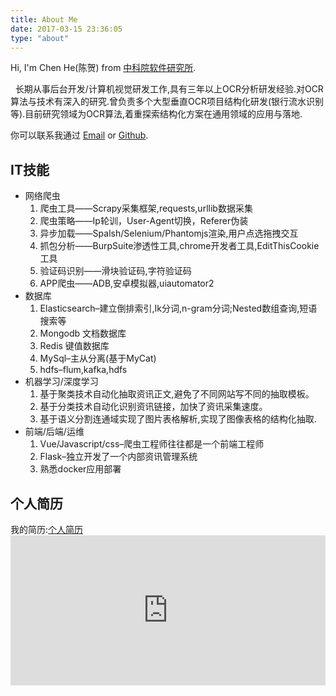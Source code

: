 ```yaml
---
title: About Me
date: 2017-03-15 23:36:05
type: "about"
---
```


Hi, I'm Chen He(陈贺) from [中科院软件研究所](https://www.iscas.ac.cn).

&nbsp;&nbsp;长期从事后台开发/计算机视觉研发工作,具有三年以上OCR分析研发经验.对OCR算法与技术有深入的研究.曾负责多个大型垂直OCR项目结构化研发(银行流水识别等).目前研究领域为OCR算法,着重探索结构化方案在通用领域的应用与落地.

你可以联系我通过 [Email](mailto:hee0624@163.com) or [Github](https://github.com/hee0624).

## IT技能
- 网络爬虫
    1. 爬虫工具——Scrapy采集框架,requests,urllib数据采集
    2. 爬虫策略——Ip轮训，User-Agent切换，Referer伪装
    3. 异步加载——Spalsh/Selenium/Phantomjs渲染,用户点选拖拽交互
    4. 抓包分析——BurpSuite渗透性工具,chrome开发者工具,EditThisCookie工具
    5. 验证码识别——滑块验证码,字符验证码
    6. APP爬虫——ADB,安卓模拟器,uiautomator2
- 数据库
    1. Elasticsearch–建立倒排索引,Ik分词,n-gram分词;Nested数组查询,短语搜索等
    2. Mongodb 文档数据库
    3. Redis 键值数据库
    4. MySql–主从分离(基于MyCat)
    5. hdfs–flum,kafka,hdfs
- 机器学习/深度学习
    1. 基于聚类技术自动化抽取资讯正文,避免了不同网站写不同的抽取模板。
    2. 基于分类技术自动化识别资讯链接，加快了资讯采集速度。
    3. 基于语义分割连通域实现了图片表格解析,实现了图像表格的结构化抽取.
- 前端/后端/运维
    1. Vue/Javascript/css–爬虫工程师往往都是一个前端工程师
    2. Flask–独立开发了一个内部资讯管理系统
    3. 熟悉docker应用部署


## 个人简历

我的简历:[个人简历](/resume/)
​    <iframe src="https://hee0624.github.io/donate-page/simple/" style="overflow-x:hidden;overflow-y:hidden; border:0xp none #fff; min-height:240px; width:100%;" frameborder="0" scrolling="no"></iframe>

